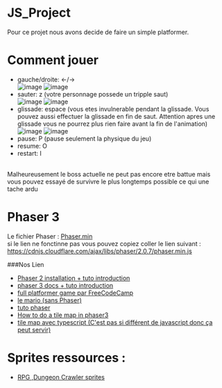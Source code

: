 # JS_Project

Pour ce projet nous avons decide de faire un simple platformer.

# Comment jouer

- gauche/droite: <-/-> <br>
![image](https://cdn.discordapp.com/attachments/827561811464159242/836636909178585108/unknown.png)
![image](https://cdn.discordapp.com/attachments/827561811464159242/836636655640117279/unknown.png)
- sauter: z (votre personnage possede un tripple saut) <br>
![image](https://cdn.discordapp.com/attachments/827561811464159242/836638289016389722/unknown.png)
![image](https://cdn.discordapp.com/attachments/827561811464159242/836637960483897374/unknown.png)
- glissade: espace (vous etes invulnerable pendant la glissade. Vous pouvez aussi effectuer la glissade en fin de saut. Attention apres une glissade vous ne pourrez plus rien faire avant la fin de l'animation) <br>
![image](https://cdn.discordapp.com/attachments/827561811464159242/836639076236394589/unknown.png)
![image](https://cdn.discordapp.com/attachments/827561811464159242/836639255014670366/unknown.png)
- pause: P (pause seulement la physique du jeu)
- resume: O
- restart: I
<br>
Malheureusement le boss actuelle ne peut pas encore etre battue mais vous pouvez essayé de survivre le plus longtemps possible ce qui une tache ardu

# Phaser 3
Le fichier Phaser : [Phaser.min](https://cdnjs.cloudflare.com/ajax/libs/phaser/2.0.7/phaser.min.js) <br>
si le lien ne fonctinne pas vous pouvez copiez coller le lien suivant : https://cdnjs.cloudflare.com/ajax/libs/phaser/2.0.7/phaser.min.js

###Nos Lien

- [Phaser 2 installation + tuto introduction](https://www.youtube.com/watch?v=88DS3Z8nOdY&t=12s)
- [phaser 3 docs + tuto introduction](http://phaser.io/tutorials/making-your-first-phaser-3-game/part1)
- [full platformer game par FreeCodeCamp](https://www.youtube.com/watch?v=w-OKdSHRlfA&t=1s)
- [le mario (sans Phaser)](https://www.youtube.com/watch?v=g-FpDQ8Eqw8&list=PLS8HfBXv9ZWWe8zXrViYbIM2Hhylx8DZx&index=1)
- [tuto phaser](https://phaser.io/tutorials/making-your-first-phaser-3-game/part1)
- [How to do a tile map in phaser3](https://medium.com/@michaelwesthadley/modular-game-worlds-in-phaser-3-tilemaps-1-958fc7e6bbd6)
- [tile map avec typescript (C'est pas si différent de javascript donc ça peut servir)](https://medium.com/@junhongwang/tiled-generated-map-with-phaser-3-d2c16ffe75b6)

# Sprites ressources :
- [RPG ,Dungeon Crawler sprites](https://0x72.itch.io/dungeontileset-ii)
